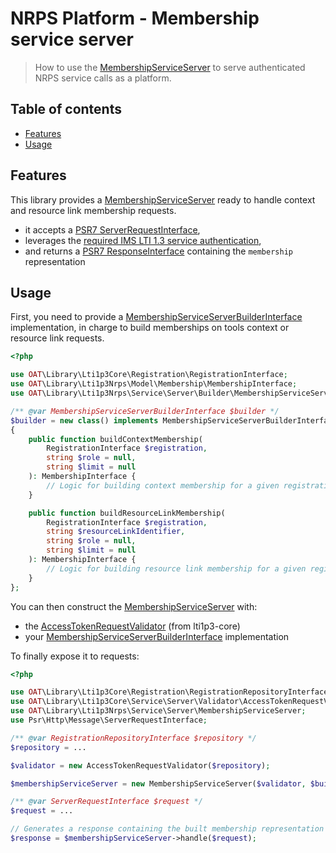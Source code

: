 # NRPS Platform - Membership service server

> How to use the [MembershipServiceServer](../src/Service/Server/MembershipServiceServer.php) to serve authenticated NRPS service calls as a platform.

## Table of contents

- [Features](#features)
- [Usage](#usage)

## Features

This library provides a [MembershipServiceServer](../src/Service/Server/MembershipServiceServer.php) ready to handle context and resource link membership requests.

- it accepts a [PSR7 ServerRequestInterface](https://www.php-fig.org/psr/psr-7/#321-psrhttpmessageserverrequestinterface),
- leverages the [required IMS LTI 1.3 service authentication](https://www.imsglobal.org/spec/security/v1p0/#securing_web_services),
- and returns a [PSR7 ResponseInterface](https://www.php-fig.org/psr/psr-7/#33-psrhttpmessageresponseinterface) containing the `membership` representation

## Usage

First, you need to provide a [MembershipServiceServerBuilderInterface](../src/Service/Server/Builder/MembershipServiceServerBuilderInterface.php) implementation, in charge to build memberships on tools context or resource link requests.

```php
<?php

use OAT\Library\Lti1p3Core\Registration\RegistrationInterface;
use OAT\Library\Lti1p3Nrps\Model\Membership\MembershipInterface;
use OAT\Library\Lti1p3Nrps\Service\Server\Builder\MembershipServiceServerBuilderInterface;

/** @var MembershipServiceServerBuilderInterface $builder */
$builder = new class() implements MembershipServiceServerBuilderInterface 
{
    public function buildContextMembership(
        RegistrationInterface $registration,
        string $role = null,
        string $limit = null
    ): MembershipInterface {
        // Logic for building context membership for a given registration
    }

    public function buildResourceLinkMembership(
        RegistrationInterface $registration,
        string $resourceLinkIdentifier,
        string $role = null,
        string $limit = null
    ): MembershipInterface {
        // Logic for building resource link membership for a given registration and resource link
    }
};
```

You can then construct the [MembershipServiceServer](../src/Service/Server/MembershipServiceServer.php) with:
- the [AccessTokenRequestValidator](https://github.com/oat-sa/lib-lti1p3-core/blob/master/src/Service/Server/Validator/AccessTokenRequestValidator.php) (from lti1p3-core)
- your [MembershipServiceServerBuilderInterface](../src/Service/Server/Builder/MembershipServiceServerBuilderInterface.php) implementation

To finally expose it to requests:
```php
<?php

use OAT\Library\Lti1p3Core\Registration\RegistrationRepositoryInterface;
use OAT\Library\Lti1p3Core\Service\Server\Validator\AccessTokenRequestValidator;
use OAT\Library\Lti1p3Nrps\Service\Server\MembershipServiceServer;
use Psr\Http\Message\ServerRequestInterface;

/** @var RegistrationRepositoryInterface $repository */
$repository = ...

$validator = new AccessTokenRequestValidator($repository);

$membershipServiceServer = new MembershipServiceServer($validator, $builder);

/** @var ServerRequestInterface $request */
$request = ...

// Generates a response containing the built membership representation
$response = $membershipServiceServer->handle($request);
```